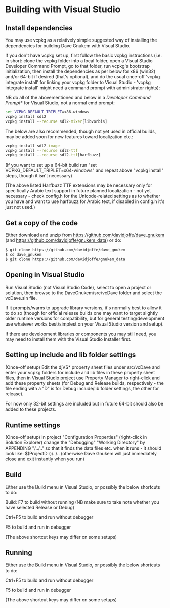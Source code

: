 # Building with Visual Studio

## Install dependencies

You may use vcpkg as a relatively simple suggested way of installing the dependencies for building Dave Gnukem with Visual Studio.

If you don't have vcpkg set up, first follow the basic vcpkg instructions (i.e. in short: clone the vcpkg folder into a local folder, open a Visual Studio Developer Command Prompt, go to that folder, run vcpkg's bootstrap initialization, then install the dependencies as per below for x86 (win32) and/or 64-bit if desired (that's optional), and do the usual once-off 'vcpkg integrate install' for linking your vcpkg folder to Visual Studio - 'vcpkg integrate install' might need a command prompt with administrator rights):

NB do all of the abovementioned and below in a *Developer Command Prompt** for Visual Studio, not a normal cmd prompt:

```cmd
set VCPKG_DEFAULT_TRIPLET=x86-windows
vcpkg install sdl2
vcpkg install --recurse sdl2-mixer[libvorbis]
```

The below are also recommended, though not yet used in official builds, may be added soon for new features toward localization etc.:

```cmd
vcpkg install sdl2-image
vcpkg install --recurse sdl2-ttf
vcpkg install --recurse sdl2-ttf[harfbuzz]
```

(If you want to set up a 64-bit build run "set VCPKG_DEFAULT_TRIPLET=x64-windows" and repeat above "vcpkg install" steps, though it isn't necessary)

(The above listed Harfbuzz TTF extensions may be necessary only for specifically Arabic text support in future planned localization - not yet necessary - check config.h for the Unicode-related settings as to whether you have and want to use harfbuzz for Arabic text, if disabled in config.h it's just not used.)

## Get a copy of the code

Either download and unzip from https://github.com/davidjoffe/dave_gnukem (and https://github.com/davidjoffe/gnukem_data) or do:

```sh
$ git clone https://github.com/davidjoffe/dave_gnukem
$ cd dave_gnukem
$ git clone https://github.com/davidjoffe/gnukem_data
```

## Opening in Visual Studio

Run Visual Studio (not Visual Studio Code), select to open a project or solution, then browse to the DaveGnukem/src/vcDave folder and select the vcDave.sln file.

If it prompts/warns to upgrade library versions, it's normally best to allow it to do so (though for official release builds one may want to target slightly older runtime versions for compatibility, but for general testing/development use whatever works best/simplest on your Visual Studio version and setup).

If there are development libraries or components you may still need, you may need to install them with the Visual Studio Installer first.

## Setting up include and lib folder settings

(Once-off setup) Edit the djVS* property sheet files under src/vcDave and enter your vcpkg folders for include and lib files in these property sheet files, then in Visual Studio project use Property Manager to right-click and add these property sheets (for Debug and Release builds, respectively - the file ending with a "D" is for Debug include/lib folder settings, the other for release).

For now only 32-bit settings are included but in future 64-bit should also be added to these projects.

## Runtime settings

(Once-off setup) In project "Configuration Properties" (right-click in Solution Explorer) change the "Debugging" "Working Directory" by APPENDING "/../.." so that it finds the data files etc. when it runs - it should look like: $(ProjectDir)/../.. (otherwise Dave Gnukem will just immediately close and exit instantly when you run)

## Build

Either use the Build menu in Visual Studio, or possibly the below shortcuts to do:

Build: F7 to build without running (NB make sure to take note whether you have selected Release or Debug)

Ctrl+F5 to build and run without debugger

F5 to build and run in debugger

(The above shortcut keys may differ on some setups)


## Running

Either use the Build menu in Visual Studio, or possibly the below shortcuts to do:

Ctrl+F5 to build and run without debugger

F5 to build and run in debugger

(The above shortcut keys may differ on some setups)
